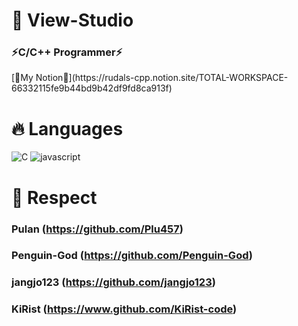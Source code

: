 <h1> 🚀 View-Studio </h1>
<h3>⚡C/C++ Programmer⚡</h3>
[📖My Notion📖](https://rudals-cpp.notion.site/TOTAL-WORKSPACE-66332115fe9b44bd9b42df9fd8ca913f)

<h1> 🔥 Languages </h1>

![C](https://img.shields.io/badge/C-A8B9CC?style=for-the-badge&logo=C&logoColor=white)
![javascript](https://img.shields.io/badge/Javascript-F7DF1E?style=for-the-badge&logo=Javascript&logoColor=black)

<h1>🙏 Respect</h1>

### Pulan (https://github.com/Plu457)
### Penguin-God (https://github.com/Penguin-God)
### jangjo123 (https://github.com/jangjo123)
### KiRist (https://www.github.com/KiRist-code)
